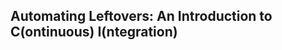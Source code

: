 Automating Leftovers: An Introduction to C(ontinuous) I(ntegration)
-------------------------------------------------------------------
